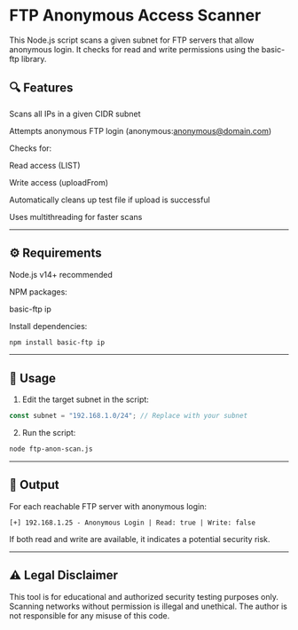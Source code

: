 # FTP Anonymous Access Scanner

This Node.js script scans a given subnet for FTP servers that allow anonymous login. It checks for read and write permissions using the basic-ftp library.

## 🔍 Features

Scans all IPs in a given CIDR subnet

Attempts anonymous FTP login (anonymous:anonymous@domain.com)

Checks for:

Read access (LIST)

Write access (uploadFrom)


Automatically cleans up test file if upload is successful

Uses multithreading for faster scans



---

## ⚙️ Requirements

Node.js v14+ recommended

NPM packages:

basic-ftp ip


Install dependencies:


```bash
npm install basic-ftp ip
```

---

## 🚀 Usage

1. Edit the target subnet in the script:

```js
const subnet = "192.168.1.0/24"; // Replace with your subnet
```

2. Run the script:

```bash
node ftp-anon-scan.js
```

---

## 🧪 Output

For each reachable FTP server with anonymous login:
```
[+] 192.168.1.25 - Anonymous Login | Read: true | Write: false
```
If both read and write are available, it indicates a potential security risk.


---

## ⚠️ Legal Disclaimer

This tool is for educational and authorized security testing purposes only.
Scanning networks without permission is illegal and unethical.
The author is not responsible for any misuse of this code.
